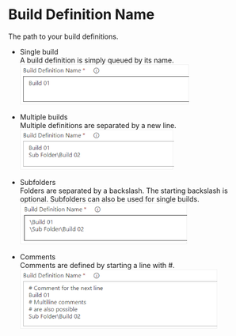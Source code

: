 # Build Definition Name

The path to your build definitions.

* Single build  
A build definition is simply queued by its name.  
![Single build configuration](images/config_build_definition_01.png "Single build configuration")

* Multiple builds  
Multiple definitions are separated by a new line.  
![Multiple builds configuration](images/config_build_definition_02.png "Multiple builds configuration")

* Subfolders  
Folders are separated by a backslash. The starting backslash is optional. Subfolders can also be used for single builds.  
![Subfolders configuration](images/config_build_definition_03.png "Subfolders configuration")

* Comments  
Comments are defined by starting a line with #.  
![Comments configuration](images/config_build_definition_06.png "Comments configuration")
